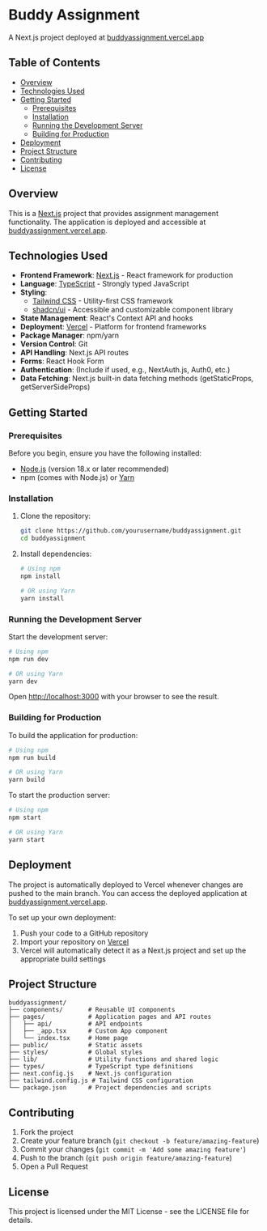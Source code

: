 # Buddy Assignment

A Next.js project deployed at [buddyassignment.vercel.app](https://buddyassignment.vercel.app/)

## Table of Contents

- [Overview](#overview)
- [Technologies Used](#technologies-used)
- [Getting Started](#getting-started)
  - [Prerequisites](#prerequisites)
  - [Installation](#installation)
  - [Running the Development Server](#running-the-development-server)
  - [Building for Production](#building-for-production)
- [Deployment](#deployment)
- [Project Structure](#project-structure)
- [Contributing](#contributing)
- [License](#license)

## Overview

This is a [Next.js](https://nextjs.org/) project that provides assignment management functionality. The application is deployed and accessible at [buddyassignment.vercel.app](https://buddyassignment.vercel.app/).

## Technologies Used

- **Frontend Framework**: [Next.js](https://nextjs.org/) - React framework for production
- **Language**: [TypeScript](https://www.typescriptlang.org/) - Strongly typed JavaScript
- **Styling**:
  - [Tailwind CSS](https://tailwindcss.com/) - Utility-first CSS framework
  - [shadcn/ui](https://ui.shadcn.com/) - Accessible and customizable component library
- **State Management**: React's Context API and hooks
- **Deployment**: [Vercel](https://vercel.com/) - Platform for frontend frameworks
- **Package Manager**: npm/yarn
- **Version Control**: Git
- **API Handling**: Next.js API routes
- **Forms**: React Hook Form
- **Authentication**: (Include if used, e.g., NextAuth.js, Auth0, etc.)
- **Data Fetching**: Next.js built-in data fetching methods (getStaticProps, getServerSideProps)

## Getting Started

### Prerequisites

Before you begin, ensure you have the following installed:
- [Node.js](https://nodejs.org/) (version 18.x or later recommended)
- npm (comes with Node.js) or [Yarn](https://yarnpkg.com/)

### Installation

1. Clone the repository:
   ```bash
   git clone https://github.com/yourusername/buddyassignment.git
   cd buddyassignment
   ```

2. Install dependencies:
   ```bash
   # Using npm
   npm install

   # OR using Yarn
   yarn install
   ```

### Running the Development Server

Start the development server:

```bash
# Using npm
npm run dev

# OR using Yarn
yarn dev
```

Open [http://localhost:3000](http://localhost:3000) with your browser to see the result.

### Building for Production

To build the application for production:

```bash
# Using npm
npm run build

# OR using Yarn
yarn build
```

To start the production server:

```bash
# Using npm
npm start

# OR using Yarn
yarn start
```

## Deployment

The project is automatically deployed to Vercel whenever changes are pushed to the main branch. You can access the deployed application at [buddyassignment.vercel.app](https://buddyassignment.vercel.app/).

To set up your own deployment:

1. Push your code to a GitHub repository
2. Import your repository on [Vercel](https://vercel.com/)
3. Vercel will automatically detect it as a Next.js project and set up the appropriate build settings

## Project Structure

```
buddyassignment/
├── components/       # Reusable UI components
├── pages/            # Application pages and API routes
│   ├── api/          # API endpoints
│   ├── _app.tsx      # Custom App component
│   └── index.tsx     # Home page
├── public/           # Static assets
├── styles/           # Global styles
├── lib/              # Utility functions and shared logic
├── types/            # TypeScript type definitions
├── next.config.js    # Next.js configuration
├── tailwind.config.js # Tailwind CSS configuration
└── package.json      # Project dependencies and scripts
```

## Contributing

1. Fork the project
2. Create your feature branch (`git checkout -b feature/amazing-feature`)
3. Commit your changes (`git commit -m 'Add some amazing feature'`)
4. Push to the branch (`git push origin feature/amazing-feature`)
5. Open a Pull Request

## License

This project is licensed under the MIT License - see the LICENSE file for details.
